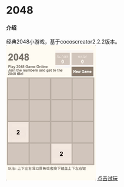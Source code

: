 # 2048

#### 介绍
经典2048小游戏，基于cocoscreator2.2.2版本。
![gif](./2048.gif)
[点击试玩](http://skyxu123.gitee.io/gamelover/games/2048/)

